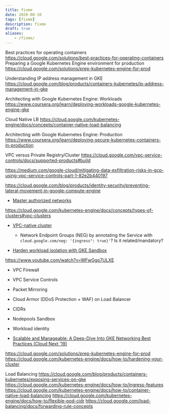 ```yaml
---
title: fixme
date: 2020-08-10
tags: [fixme]
description: fixme
draft: true
aliases:
    - /fixme/
---
```

Best practices for operating containers
https://cloud.google.com/solutions/best-practices-for-operating-containers
Preparing a Google Kubernetes Engine environment for production
https://cloud.google.com/solutions/prep-kubernetes-engine-for-prod


Understanding IP address management in GKE
https://cloud.google.com/blog/products/containers-kubernetes/ip-address-management-in-gke

Architecting with Google Kubernetes Engine: Workloads
https://www.coursera.org/learn/deploying-workloads-google-kubernetes-engine-gke

Cloud Native LB
https://cloud.google.com/kubernetes-engine/docs/concepts/container-native-load-balancing

Architecting with Google Kubernetes Engine: Production
https://www.coursera.org/learn/deploying-secure-kubernetes-containers-in-production


VPC versus Private Registry/Cluster
https://cloud.google.com/vpc-service-controls/docs/supported-products#build


https://medium.com/google-cloud/mitigating-data-exfiltration-risks-in-gcp-using-vpc-service-controls-part-1-82e2b440197

https://cloud.google.com/blog/products/identity-security/preventing-lateral-movement-in-google-compute-engine

- [Master authorized networks]()

https://cloud.google.com/kubernetes-engine/docs/concepts/types-of-clusters#vpc-clusters
- [VPC-native cluster](https://cloud.google.com/kubernetes-engine/docs/how-to/alias-ips)
    - Network Endpoint Groups (NEG) by annotating the Service with `cloud.google.com/neg: '{ingress": true}'`? Is it related/mandatory?

- [Harden workload isolation with GKE Sandbox](https://cloud.google.com/kubernetes-engine/docs/how-to/sandbox-pods)

https://www.youtube.com/watch?v=WFwGgo7ULXE
- VPC Firewall
- VPC Service Controls
- Packet Mirroring
- Cloud Armor (DDoS Protection + WAF) on Load Balancer


- CIDRs
- Nodepools Sandbox
- Workload identity

- [Scalable and Manageable: A Deep-Dive Into GKE Networking Best Practices (Cloud Next '19)](https://www.youtube.com/watch?v=fI-5LkBDap8)

https://cloud.google.com/solutions/prep-kubernetes-engine-for-prod
https://cloud.google.com/kubernetes-engine/docs/how-to/hardening-your-cluster

Load Balancing
https://cloud.google.com/blog/products/containers-kubernetes/exposing-services-on-gke
https://cloud.google.com/kubernetes-engine/docs/how-to/ingress-features
https://cloud.google.com/kubernetes-engine/docs/how-to/container-native-load-balancing
https://cloud.google.com/kubernetes-engine/docs/how-to/flexible-pod-cidr
https://cloud.google.com/load-balancing/docs/forwarding-rule-concepts